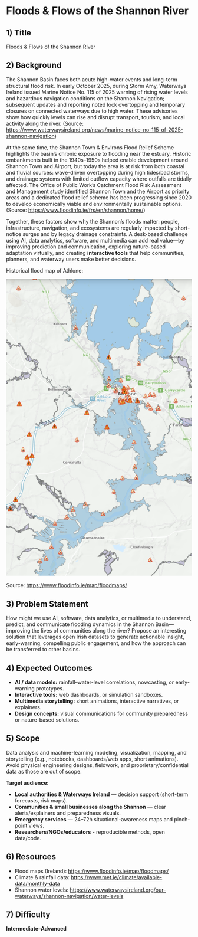 # Floods & Flows of the Shannon River

## 1) Title
Floods & Flows of the Shannon River

## 2) Background
The Shannon Basin faces both acute high-water events and long-term structural flood risk. In early October 2025, during Storm Amy, Waterways Ireland issued Marine Notice No. 115 of 2025 warning of rising water levels and hazardous navigation conditions on the Shannon Navigation; subsequent updates and reporting noted lock overtopping and temporary closures on connected waterways due to high water. These advisories show how quickly levels can rise and disrupt transport, tourism, and local activity along the river. (Source: https://www.waterwaysireland.org/news/marine-notice-no-115-of-2025-shannon-navigation)

At the same time, the Shannon Town & Environs Flood Relief Scheme highlights the basin’s chronic exposure to flooding near the estuary. Historic embankments built in the 1940s–1950s helped enable development around Shannon Town and Airport, but today the area is at risk from both coastal and fluvial sources: wave-driven overtopping during high tides/bad storms, and drainage systems with limited outflow capacity where outfalls are tidally affected. The Office of Public Work’s Catchment Flood Risk Assessment and Management study identified Shannon Town and the Airport as priority areas and a dedicated flood relief scheme has been progressing since 2020 to develop economically viable and environmentally sustainable options. (Source: https://www.floodinfo.ie/frs/en/shannon/home/)

Together, these factors show why the Shannon’s floods matter: people, infrastructure, navigation, and ecosystems are regularly impacted by short-notice surges and by legacy drainage constraints. A desk-based challenge using AI, data analytics, software, and multimedia can add real value—by improving prediction and communication, exploring nature-based adaptation virtually, and creating **interactive tools** that help communities, planners, and waterway users make better decisions.

Historical flood map of Athlone:
 
 ![Athlone floods](assets/floods_athlone.png)

 Source: https://www.floodinfo.ie/map/floodmaps/  

## 3) Problem Statement
How might we use AI, software, data analytics, or multimedia to understand, predict, and communicate flooding dynamics in the Shannon Basin—improving the lives of communities along the river? Propose an interesting solution that leverages open Irish datasets to generate actionable insight, early-warning, compelling public engagement, and how the approach can be transferred to other basins.


## 4) Expected Outcomes
- **AI / data models:** rainfall–water-level correlations, nowcasting, or early-warning prototypes.  
- **Interactive tools:** web dashboards, or simulation sandboxes.  
- **Multimedia storytelling:** short animations, interactive narratives, or explainers.  
- **Design concepts:** visual communications for community preparedness or nature-based solutions.

## 5) Scope
Data analysis and machine-learning modeling, visualization, mapping, and storytelling (e.g., notebooks, dashboards/web apps, short animations).  
Avoid physical engineering designs, fieldwork, and proprietary/confidential data as those are out of scope.

**Target audience:**
- **Local authorities & Waterways Ireland** — decision support (short-term forecasts, risk maps).  
- **Communities & small businesses along the Shannon** — clear alerts/explainers and preparedness visuals.  
- **Emergency services** — 24–72h situational-awareness maps and pinch-point views.
- **Researchers/NGOs/educators** - reproducible methods, open data/code.


## 6) Resources
- Flood maps (Ireland): https://www.floodinfo.ie/map/floodmaps/  
- Climate & rainfall data: https://www.met.ie/climate/available-data/monthly-data  
- Shannon water levels: https://www.waterwaysireland.org/our-waterways/shannon-navigation/water-levels

## 7) Difficulty
**Intermediate–Advanced** 


